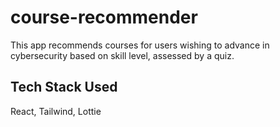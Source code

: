 # course-recommender
This app recommends courses for users wishing to advance in cybersecurity based on skill level, assessed by a quiz.
## Tech Stack Used 
React, Tailwind, Lottie
